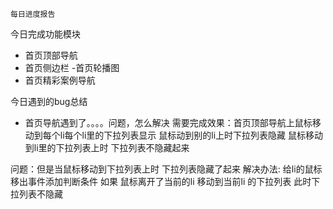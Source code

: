     每日进度报告


   
今日完成功能模块

 - 首页顶部导航  
- 首页侧边栏
-首页轮播图
- 首页精彩案例导航



今日遇到的bug总结

- 首页导航遇到了。。。。问题，怎么解决
需要完成效果：首页顶部导航上鼠标移动到每个li每个li里的下拉列表显示 鼠标动到别的li上时下拉列表隐藏 
鼠标移动到li里的下拉列表上时 下拉列表不隐藏起来

问题：但是当鼠标移动到下拉列表上时 下拉列表隐藏了起来
解决办法: 给li的鼠标移出事件添加判断条件 如果 鼠标离开了当前的li 移动到当前li 的下拉列表 此时下拉列表不隐藏



